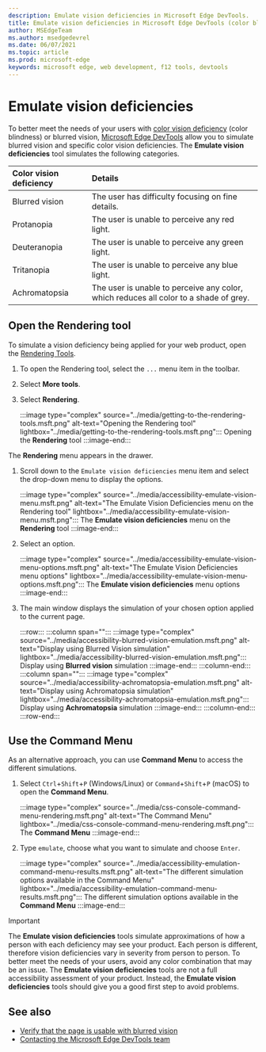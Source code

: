 ```yaml
---
description: Emulate vision deficiencies in Microsoft Edge DevTools.
title: Emulate vision deficiencies in Microsoft Edge DevTools (color blindness)
author: MSEdgeTeam
ms.author: msedgedevrel
ms.date: 06/07/2021
ms.topic: article
ms.prod: microsoft-edge
keywords: microsoft edge, web development, f12 tools, devtools
---
```

# Emulate vision deficiencies

To better meet the needs of your users with [color vision deficiency][ColorblindawarenessMain] \(color blindness\) or blurred vision, [Microsoft Edge DevTools][DevtoolsIndex] allow you to simulate blurred vision and specific color vision deficiencies.  The **Emulate vision deficiencies** tool simulates the following categories.

| Color vision deficiency | Details |
|:--- |:--- |
| Blurred vision | The user has difficulty focusing on fine details. |
| Protanopia | The user is unable to perceive any red light. |
| Deuteranopia | The user is unable to perceive any green light. |
| Tritanopia | The user is unable to perceive any blue light. |
| Achromatopsia | The user is unable to perceive any color, which reduces all color to a shade of grey. |


<!-- ====================================================================== -->
## Open the Rendering tool

To simulate a vision deficiency being applied for your web product, open the [Rendering Tools][DevtoolsRenderingToolsIndex].

1.  To open the Rendering tool, select the `...` menu item in the toolbar.
1.  Select **More tools**.
1.  Select **Rendering**.

    :::image type="complex" source="../media/getting-to-the-rendering-tools.msft.png" alt-text="Opening the Rendering tool" lightbox="../media/getting-to-the-rendering-tools.msft.png":::
       Opening the **Rendering** tool
    :::image-end:::

The **Rendering** menu appears in the drawer.

1.  Scroll down to the `Emulate vision deficiencies` menu item and select the drop-down menu to display the options.

    :::image type="complex" source="../media/accessibility-emulate-vision-menu.msft.png" alt-text="The Emulate Vision Deficiencies menu on the Rendering tool" lightbox="../media/accessibility-emulate-vision-menu.msft.png":::
       The **Emulate vision deficiencies** menu on the **Rendering** tool
    :::image-end:::

1.  Select an option.

    :::image type="complex" source="../media/accessibility-emulate-vision-menu-options.msft.png" alt-text="The Emulate Vision Deficiencies menu options" lightbox="../media/accessibility-emulate-vision-menu-options.msft.png":::
       The **Emulate vision deficiencies** menu options
    :::image-end:::

1.  The main window displays the simulation of your chosen option applied to the current page.

    :::row:::
       :::column span="":::
          :::image type="complex" source="../media/accessibility-blurred-vision-emulation.msft.png" alt-text="Display using Blurred Vision simulation" lightbox="../media/accessibility-blurred-vision-emulation.msft.png":::
             Display using **Blurred vision** simulation
          :::image-end:::
       :::column-end:::
       :::column span="":::
          :::image type="complex" source="../media/accessibility-achromatopsia-emulation.msft.png" alt-text="Display using Achromatopsia simulation" lightbox="../media/accessibility-achromatopsia-emulation.msft.png":::
             Display using **Achromatopsia** simulation
          :::image-end:::
       :::column-end:::
    :::row-end:::


<!-- ====================================================================== -->
## Use the Command Menu

As an alternative approach, you can use **Command Menu** to access the different simulations.

1.  Select `Ctrl`+`Shift`+`P` \(Windows/Linux\) or `Command`+`Shift`+`P` \(macOS\) to open the **Command Menu**.

    :::image type="complex" source="../media/css-console-command-menu-rendering.msft.png" alt-text="The Command Menu" lightbox="../media/css-console-command-menu-rendering.msft.png":::
       The **Command Menu**
    :::image-end:::

1.  Type `emulate`, choose what you want to simulate and choose `Enter`.

    :::image type="complex" source="../media/accessibility-emulation-command-menu-results.msft.png" alt-text="The different simulation options available in the Command Menu" lightbox="../media/accessibility-emulation-command-menu-results.msft.png":::
       The different simulation options available in the **Command Menu**
    :::image-end:::

> [!IMPORTANT]
> The **Emulate vision deficiencies** tools simulate approximations of how a person with each deficiency may see your product.  Each person is different, therefore vision deficiencies vary in severity from person to person.  To better meet the needs of your users, avoid any color combination that may be an issue.  The **Emulate vision deficiencies** tools are not a full accessibility assessment of your product.  Instead, the **Emulate vision deficiencies** tools should  give you a good first step to avoid problems.


<!-- ====================================================================== -->
## See also

*  [Verify that the page is usable with blurred vision](test-blurred-vision.md)
*  [Contacting the Microsoft Edge DevTools team][Contact]


<!-- ====================================================================== -->
<!-- links -->
[Contact]: ../contact.md "Contacting the Microsoft Edge DevTools team | Microsoft Edge Developer documentation"
[DevToolsIndex]: ../index.md "Microsoft Edge (Chromium) Developer Tools | Microsoft Docs"
[DevtoolsRenderingToolsIndex]: ../rendering-tools/index.md "Analyze runtime performance | Microsoft Docs"

[ColorblindawarenessMain]: https://www.colourblindawareness.org "The Colour Blind Awareness organisation"

[AmfcbMain]: https://www.amfcb.org "The American Foundation for the Color Blind (AFCB)"
